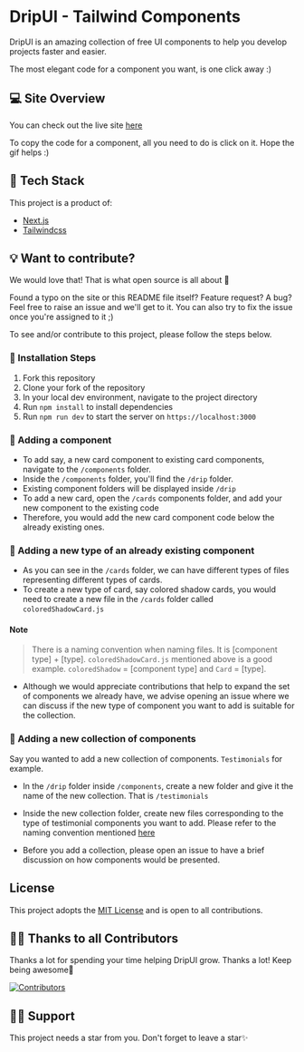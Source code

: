 # DripUI - Tailwind Components
DripUI is an amazing collection of free UI components to help you develop projects faster and easier.

The most elegant code for a component you want, is one click away :)

## :computer: Site Overview
You can check out the live site [here](http://dripui.vercel.app/)

To copy the code for a component, all you need to do is click on it. Hope the gif helps :)

## :hammer: Tech Stack
This project is a product of:

- [Next.js](https://nextjs.org/)
- [Tailwindcss](tailwindcss.com)

## :bulb: Want to contribute?
We would love that! That is what open source is all about :tada: 

Found a typo on the site or this README file itself? Feature request? A bug? Feel free to raise an issue and we'll get to it. You can also try to fix the issue once you're assigned to it ;)

To see and/or contribute to this project, please follow the steps below.

### :nut_and_bolt: Installation Steps
1) Fork this repository
2) Clone your fork of the repository
3) In your local dev environment, navigate to the project directory
4) Run `npm install` to install dependencies
5) Run `npm run dev` to start the server on `https://localhost:3000`

### :wrench: Adding a component
- To add say, a new card component to existing card components, navigate to the `/components` folder. 
- Inside the `/components` folder, you'll find the `/drip` folder.
- Existing component folders will be displayed inside `/drip`
- To add a new card, open the `/cards` components folder, and add your new component to the existing code
- Therefore, you would add the new card component code below the already existing ones.

### :wrench: Adding a new type of an already existing component
- As you can see in the `/cards` folder, we can have different types of files representing different types of cards.
- To create a new type of card, say colored  shadow cards, you would need to create a new file in the `/cards` folder called `coloredShadowCard.js` 


#### Note
> There is a naming convention when naming files. It is [component type] + [type]. `coloredShadowCard.js` mentioned above is a good example. `coloredShadow` = [component type] and `Card` = [type].

- Although we would appreciate contributions that help to expand the set of components we already have, we advise opening an issue where we can discuss if the new type of component you want to add is suitable for the collection.

### :wrench: Adding a new collection of components
Say you wanted to add a new collection of components. `Testimonials` for example.

- In the `/drip` folder inside `/components`, create a new folder and give it the name of the new collection. That is `/testimonials`
- Inside the new collection folder, create new files corresponding to the type of testimonial components you want to add. Please refer to the naming convention mentioned [here](#note)

- Before you add a collection, please open an issue to have a brief discussion on how components would be presented.

## License
This project adopts the [MIT License](https://opensource.org/licenses/MIT) and is open to all contributions.

## 💪🏽 Thanks to all Contributors

Thanks a lot for spending your time helping DripUI grow. Thanks a lot! Keep being awesome🍻

[![Contributors](https://contrib.rocks/image?repo=khazifire/DripUI)](https://github.com/khazifire/DripUI/graphs/contributors)

## 🙏🏽 Support

This project needs a star️ from you. Don't forget to leave a star✨


